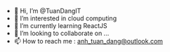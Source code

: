 - 👋 Hi, I’m @TuanDangIT
- 👀 I’m interested in cloud computing
- 🌱 I’m currently learning ReactJS
- 💞️ I’m looking to collaborate on ...
- 📫 How to reach me : anh_tuan_dang@outlook.com



